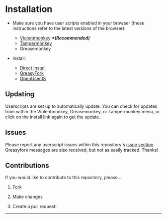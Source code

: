 # Installation
  
 - Make sure you have user scripts enabled in your browser (these instructions refer to the latest versions of the browser):

	 - [Violentmonkey](https://violentmonkey.github.io/get-it/#stable-release) ***\*(Recommended)***
	 - [Tampermonkey](https://www.tampermonkey.net/#download)
	 -   Greasemonkey

 - Install:

	 - [Direct Install](https://#)
	 - [GreasyFork](https://#)
	 - [OpenUserJS](https://#)

## Updating

Userscripts are set up to automatically update. You can check for updates from within the Violentmonkey, Greasemonkey, or Tampermonkey menu, or click on the install link again to get the update.

## Issues
  
Please report any userscript issues within this repository's [issue section](https://github.com/PrimePlaya24/dl-site-scrubber/issues). Greasyfork messages are also received, but not as easily tracked. Thanks!

## Contributions

If you would like to contribute to this repository, please...

1. Fork

2. Make changes

3. Create a pull request!

 ___